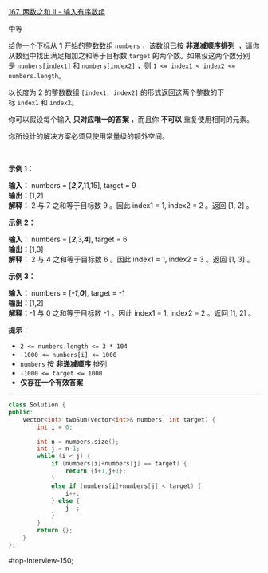 [167. 两数之和 II - 输入有序数组](https://leetcode.cn/problems/two-sum-ii-input-array-is-sorted/)

中等

给你一个下标从 **1** 开始的整数数组 `numbers` ，该数组已按 **非递减顺序排列**  ，请你从数组中找出满足相加之和等于目标数 `target` 的两个数。如果设这两个数分别是 `numbers[index1]` 和 `numbers[index2]` ，则 `1 <= index1 < index2 <= numbers.length`。

以长度为 2 的整数数组 `[index1, index2]` 的形式返回这两个整数的下标 `index1` 和 `index2`。

你可以假设每个输入 **只对应唯一的答案** ，而且你 **不可以** 重复使用相同的元素。

你所设计的解决方案必须只使用常量级的额外空间。

 

**示例 1：**

**输入：** numbers = [**_2_**,**_7_**,11,15], target = 9  
**输出：**[1,2]  
**解释：** 2 与 7 之和等于目标数 9 。因此 index1 = 1, index2 = 2 。返回 [1, 2] 。  

**示例 2：**

**输入：** numbers = [**_2_**,3,**_4_**], target = 6  
**输出：**[1,3]  
**解释：** 2 与 4 之和等于目标数 6 。因此 index1 = 1, index2 = 3 。返回 [1, 3] 。  

**示例 3：**

**输入：** numbers = [**_-1_**,**_0_**], target = -1  
**输出：**[1,2]  
**解释：**-1 与 0 之和等于目标数 -1 。因此 index1 = 1, index2 = 2 。返回 [1, 2] 。  

**提示：**

- `2 <= numbers.length <= 3 * 104`
- `-1000 <= numbers[i] <= 1000`
- `numbers` 按 **非递减顺序** 排列
- `-1000 <= target <= 1000`
- **仅存在一个有效答案**
---- ----
```cpp
class Solution {
public:
    vector<int> twoSum(vector<int>& numbers, int target) {
        int i = 0;

        int n = numbers.size();
        int j = n-1;
        while (i < j) {
            if (numbers[i]+numbers[j] == target) {
                return {i+1,j+1};
            }
            else if (numbers[i]+numbers[j] < target) {
                i++;
            } else {
                j--;
            }
        }
        return {};
    }
};
```
#top-interview-150; 